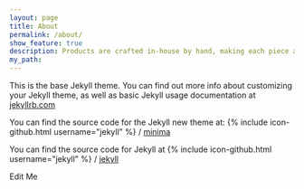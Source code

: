 ```yaml
---
layout: page
title: About
permalink: /about/
show_feature: true
description: Products are crafted in-house by hand, making each piece a labour of love and an exercise in craftsmanship.
my_path: 
---
```


This is the base Jekyll theme. You can find out more info about customizing your Jekyll theme, as well as basic Jekyll usage documentation at [jekyllrb.com](http://jekyllrb.com/)

You can find the source code for the Jekyll new theme at:
{% include icon-github.html username="jekyll" %} /
[minima](https://github.com/jekyll/minima)

You can find the source code for Jekyll at
{% include icon-github.html username="jekyll" %} /
[jekyll](https://github.com/jekyll/jekyll)

<div class="editable">
    Edit Me
</div>